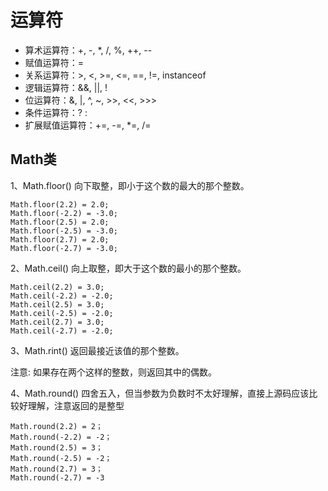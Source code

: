 # 运算符

* 算术运算符：+, -, *, /, %, ++, --
* 赋值运算符：=
* 关系运算符：>, <, >=, <=, ==, !=, instanceof
* 逻辑运算符：&&, ||, !
* 位运算符：&, |, ^, ~, >>, <<, >>>
* 条件运算符：? :
* 扩展赋值运算符：+=, -=, *=, /=

## Math类

1、Math.floor() 向下取整，即小于这个数的最大的那个整数。

```
Math.floor(2.2) = 2.0;  
Math.floor(-2.2) = -3.0;  
Math.floor(2.5) = 2.0;  
Math.floor(-2.5) = -3.0;  
Math.floor(2.7) = 2.0;  
Math.floor(-2.7) = -3.0;
```

2、Math.ceil() 向上取整，即大于这个数的最小的那个整数。

```
Math.ceil(2.2) = 3.0;  
Math.ceil(-2.2) = -2.0;  
Math.ceil(2.5) = 3.0;  
Math.ceil(-2.5) = -2.0;  
Math.ceil(2.7) = 3.0;  
Math.ceil(-2.7) = -2.0;
```

3、Math.rint() 返回最接近该值的那个整数。
  
注意: 如果存在两个这样的整数，则返回其中的偶数。
 
4、Math.round() 四舍五入，但当参数为负数时不太好理解，直接上源码应该比较好理解，注意返回的是整型

```
Math.round(2.2) = 2；  
Math.round(-2.2) = -2；  
Math.round(2.5) = 3；  
Math.round(-2.5) = -2；  
Math.round(2.7) = 3；  
Math.round(-2.7) = -3 
```